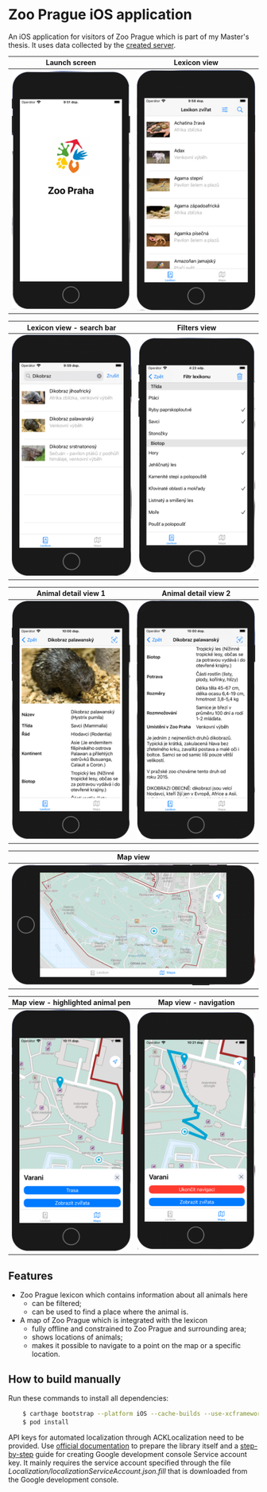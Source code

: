 # Zoo Prague iOS application
An iOS application for visitors of Zoo Prague which is part of my Master's thesis. It uses data collected by the [created server](https://github.com/budikpet/MastersThesis_Server).

Launch screen             |  Lexicon view 
:-------------------------:|:-------------------------:
![alt text][launchScreen]       |  ![alt text][lexiconView]

Lexicon view - search bar | Filters view
:-------------------------:|:-------------------------:
![alt text][lexiconView_Search] | ![alt text][filtersView]

Animal detail view 1             |  Animal detail view 2
:-------------------------:|:-------------------------:
![alt text][animalDetailView_1] | ![alt text][animalDetailView_2] 

Map view             |
:-------------------------:|
![alt text][mapView] |

Map view - highlighted animal pen | Map view - navigation
:-------------------------:|:-------------------------:
![alt text][mapView_Highlighted] | ![alt text][mapView_Navigation]

[launchScreen]: DocumentationImages/LaunchScreen.png?raw=true "Launch screen"
[lexiconView]: DocumentationImages/LexiconView.png?raw=true "Lexicon"
[lexiconView_Search]: DocumentationImages/LexiconView_Search.png?raw=true "Lexicon - Search"
[animalDetailView_1]: DocumentationImages/AnimalDetailView_1.png?raw=true "Animal detail 1"
[animalDetailView_2]: DocumentationImages/AnimalDetailView_2.png?raw=true "Animal detail 2"
[mapView]: DocumentationImages/MapView.png?raw=true "MapView"
[mapView_Highlighted]: DocumentationImages/MapView_Highlighted.png?raw=true "MapView - Highlighted"
[mapView_Navigation]: DocumentationImages/MapView_Navigation.png?raw=true "MapView - Navigation"
[filtersView]: DocumentationImages/FiltersView.png?raw=true "Filters view"

## Features
- Zoo Prague lexicon which contains information about all animals here
    - can be filtered;
    - can be used to find a place where the animal is.
- A map of Zoo Prague which is integrated with the lexicon
    - fully offline and constrained to Zoo Prague and surrounding area;
    - shows locations of animals;
    - makes it possible to navigate to a point on the map or a specific location.

## How to build manually
Run these commands to install all dependencies:
```bash
    $ carthage bootstrap --platform iOS --cache-builds --use-xcframeworks
    $ pod install
```

API keys for automated localization through ACKLocalization need to be provided. Use [official documentation](https://github.com/AckeeCZ/ACKLocalization#use-with-service-account) to prepare the library itself and a [step-by-step](https://cloud.google.com/iam/docs/creating-managing-service-account-keys) guide for creating Google development console Service account key. It mainly requires the service account specified through the file *Localization/localizationServiceAccount.json.fill* that is downloaded from the Google development console.
